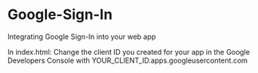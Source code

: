 # Google-Sign-In
Integrating Google Sign-In into your web app 

In index.html:
Change the client ID you created for your app in the Google Developers Console with YOUR_CLIENT_ID.apps.googleusercontent.com

